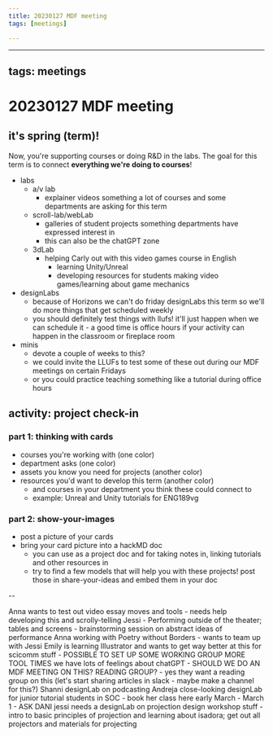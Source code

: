 ```yaml
---
title: 20230127 MDF meeting
tags: [meetings]

---
```


---
tags: meetings
---

# 20230127 MDF meeting

## it's spring (term)!

Now, you're supporting courses or doing R&D in the labs. The goal for this term is to connect **everything we're doing to courses**!

* labs
    * a/v lab
        * explainer videos something a lot of courses and some departments are asking for this term
    * scroll-lab/webLab
        * galleries of student projects something departments have expressed interest in
        * this can also be the chatGPT zone
    * 3dLab
        * helping Carly out with this video games course in English
            * learning Unity/Unreal
            * developing resources for students making video games/learning about game mechanics
* designLabs
    * because of Horizons we can't do friday designLabs this term so we'll do more things that get scheduled weekly
    * you should definitely test things with llufs! it'll just happen when we can schedule it - a good time is office hours if your activity can happen in the classroom or fireplace room
* minis
    * devote a couple of weeks to this?
    * we could invite the LLUFs to test some of these out during our MDF meetings on certain Fridays
    * or you could practice teaching something like a tutorial during office hours


## activity: project check-in

### part 1: thinking with cards
* courses you're working with (one color)
* department asks (one color)
* assets you know you need for projects (another color)
* resources you'd want to develop this term (another color)
    * and courses in your department you think these could connect to
    * example: Unreal and Unity tutorials for ENG189vg

### part 2: show-your-images
* post a picture of your cards
* bring your card picture into a hackMD doc
    * you can use as a project doc and for taking notes in, linking tutorials and other resources in
    * try to find a few models that will help you with these projects! post those in share-your-ideas and embed them in your doc 


--

Anna wants to test out video essay moves and tools - needs help developing this
and scrolly-telling
Jessi - Performing outside of the theater; tables and screens - brainstorming session on abstract ideas of performance 
Anna working with Poetry without Borders - wants to team up with Jessi 
Emily is learning Illustrator and wants to get way better at this for scicomm stuff - POSSIBLE TO SET UP SOME WORKING GROUP 
MORE TOOL TIMES
we have lots of feelings about chatGPT - SHOULD WE DO AN MDF MEETING ON THIS? READING GROUP? - yes they want a reading group on this (let's start sharing articles in slack - maybe make a channel for this?)
Shanni designLab on podcasting
Andreja close-looking designLab for junior tutorial students in SOC - book her class here early March - March 1 - ASK DANI
jessi needs a designLab on projection design workshop stuff - intro to basic principles of projection and learning about isadora; get out all projectors and materials for projecting
 